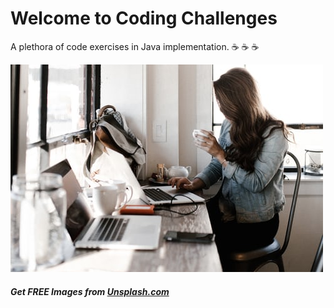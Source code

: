 # Welcome to Coding Challenges
A plethora of code exercises in Java implementation. ☕ ☕ ☕

![reviewer](https://github.com/heliosnarcissus/CodingChallenges/blob/master/womanandtable.png?raw=true)

##### Get FREE Images from [Unsplash.com](https://unsplash.com/)
